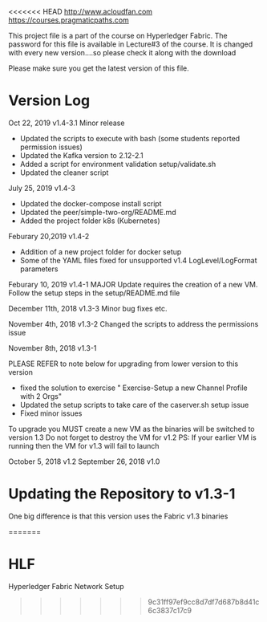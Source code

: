 <<<<<<< HEAD
http://www.acloudfan.com
https://courses.pragmaticpaths.com

This project file is a part of the course on Hyperledger Fabric.
The password for this file is available in Lecture#3 of the course. It is changed
with every new version....so please check it along with the download

Please make sure you get the latest version of this file. 

Version Log
===========
Oct          22, 2019         v1.4-3.1
Minor release
* Updated the scripts to execute with bash  (some students reported permission issues)
* Updated the Kafka version to 2.12-2.1
* Added a script for environment validation    setup/validate.sh
* Updated the cleaner script

July         25, 2019         v1.4-3

* Updated the docker-compose install script
* Updated the peer/simple-two-org/README.md 
* Added the project folder k8s (Kubernetes)

Feburary     20,2019          v1.4-2

* Addition of a new project folder for docker setup
* Some of the YAML files fixed for unsupported v1.4 LogLevel/LogFormat parameters

Feburary     10, 2019         v1.4-1
MAJOR Update requires the creation of a new VM.
Follow the setup steps in the setup/README.md file

December     11th, 2018       v1.3-3
Minor bug fixes etc.

November     4th, 2018        v1.3-2
Changed the scripts to address the permissions issue

November     8th, 2018        v1.3-1

PLEASE REFER to note below for upgrading from lower version to this version

- fixed the solution to exercise "  Exercise-Setup a new Channel Profile with 2 Orgs"
- Updated the setup scripts to take care of the caserver.sh setup issue
- Fixed minor issues

To upgrade you MUST create a new VM as the binaries will be switched to version 1.3
Do not forget to destroy the VM for v1.2
PS: If your earlier VM is running then the VM for v1.3 will fail to launch 

October      5, 2018        v1.2
September    26, 2018       v1.0

Updating the Repository to v1.3-1
=================================
One big difference is that this version uses the Fabric v1.3 binaries



=======
# HLF
Hyperledger Fabric Network Setup
>>>>>>> 9c31ff97ef9cc8d7df7d687b8d41c6c3837c17c9
